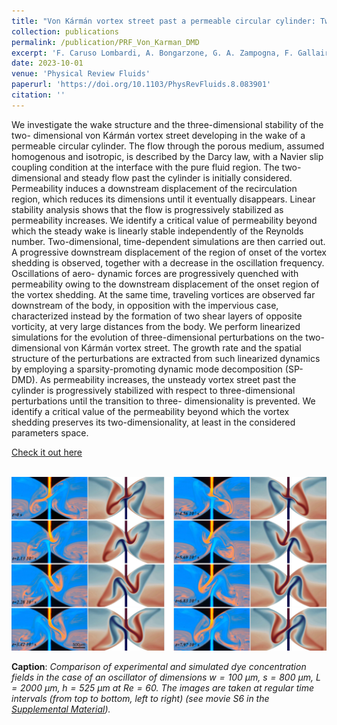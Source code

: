 ```yaml
---
title: "Von Kármán vortex street past a permeable circular cylinder: Two-dimensional flow and dynamic-mode-decomposition-based secondary stability analysis"
collection: publications
permalink: /publication/PRF_Von_Karman_DMD
excerpt: 'F. Caruso Lombardi, A. Bongarzone, G. A. Zampogna, F. Gallaire, S. Camarri and P. G. Ledda'
date: 2023-10-01
venue: 'Physical Review Fluids'
paperurl: 'https://doi.org/10.1103/PhysRevFluids.8.083901'
citation: ''
---
```

We investigate the wake structure and the three-dimensional stability of the two- dimensional von Kármán vortex street developing in the wake of a permeable circular cylinder. The flow through the porous medium, assumed homogenous and isotropic, is described by the Darcy law, with a Navier slip coupling condition at the interface with the pure fluid region. The two-dimensional and steady flow past the cylinder is initially considered. Permeability induces a downstream displacement of the recirculation region, which reduces its dimensions until it eventually disappears. Linear stability analysis shows that the flow is progressively stabilized as permeability increases. We identify a critical value of permeability beyond which the steady wake is linearly stable independently of the Reynolds number. Two-dimensional, time-dependent simulations are then carried out. A progressive downstream displacement of the region of onset of the vortex shedding is observed, together with a decrease in the oscillation frequency. Oscillations of aero- dynamic forces are progressively quenched with permeability owing to the downstream displacement of the onset region of the vortex shedding. At the same time, traveling vortices are observed far downstream of the body, in opposition with the impervious case, characterized instead by the formation of two shear layers of opposite vorticity, at very large distances from the body. We perform linearized simulations for the evolution of three-dimensional perturbations on the two-dimensional von Kármán vortex street. The growth rate and the spatial structure of the perturbations are extracted from such linearized dynamics by employing a sparsity-promoting dynamic mode decomposition (SP-DMD). As permeability increases, the unsteady vortex street past the cylinder is progressively stabilized with respect to three-dimensional perturbations until the transition to three- dimensionality is prevented. We identify a critical value of the permeability beyond which the vortex shedding preserves its two-dimensionality, at least in the considered parameters space.

[Check it out here](http://Alessandro-Bongarzone.github.io/files/PRF_Von_Karman_Permeable_DMD.pdf)

<br/><img src='/images/PRF_Microfluidic_2020_GA.jpg'>

**Caption**: _Comparison of experimental and simulated dye concentration fields in the case of an oscillator of dimensions $w=100$ $\mu m$, $s=800$ $\mu m$, $L=2000$ $\mu m$, $h=525$ $\mu m$ at $Re=60$. The images are taken at regular time intervals (from top to bottom, left to right) (see movie S6 in the [Supplemental Material](http://link.aps.org/supplemental/10.1103/PhysRevFluids.5.054202))._
